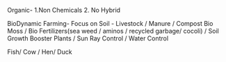 Organic- 1.Non Chemicals 2. No Hybrid

BioDynamic Farming-
Focus on Soil - Livestock / Manure / Compost
Bio Moss / Bio Fertilizers(sea weed / aminos / recycled garbage/ cocoli) / Soil Growth Booster Plants / Sun Ray Control / Water Control 

Fish/ Cow / Hen/ Duck
